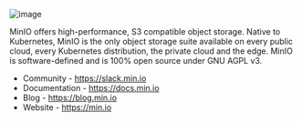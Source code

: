 ![image](https://github.com/minio/.github/assets/1334362/f98c96b2-9e94-4c21-a763-bb29481a5193)

MinIO offers high-performance, S3 compatible object storage. Native to Kubernetes, MinIO is the only object storage suite available on every public cloud, every Kubernetes distribution, the private cloud and the
edge. MinIO is software-defined and is 100% open source under GNU AGPL v3.

- Community - https://slack.min.io
- Documentation - https://docs.min.io
- Blog - https://blog.min.io
- Website - https://min.io
